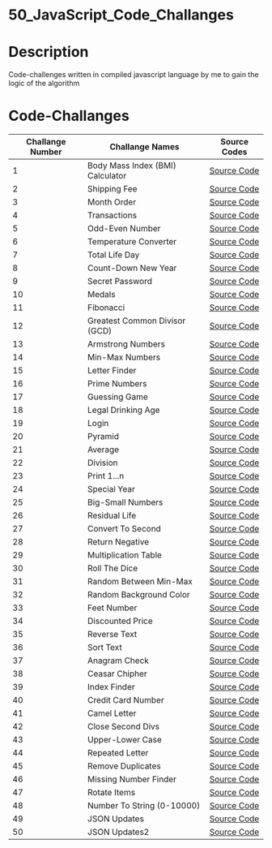 # 50_JavaScript_Code_Challanges

# Description

Code-challenges written in compiled javascript language by me to gain the logic of the algorithm

# Code-Challanges

| Challange Number | Challange Names                  | Source Codes                                                                                                                              |
| ---------------- | -------------------------------- | ----------------------------------------------------------------------------------------------------------------------------------------- |
| 1                | Body Mass Index (BMI) Calculator | [Source Code](https://github.com/omrfrkcpr/50_JavaScript_Code_Challanges/blob/main/code-challanges/challange01_BMI.js)                    |
| 2                | Shipping Fee                     | [Source Code](https://github.com/omrfrkcpr/50_JavaScript_Code_Challanges/blob/main/code-challanges/challange02_shippingFee.js)            |
| 3                | Month Order                      | [Source Code](https://github.com/omrfrkcpr/50_JavaScript_Code_Challanges/blob/main/code-challanges/challange03_monthOrder.js)             |
| 4                | Transactions                     | [Source Code](https://github.com/omrfrkcpr/50_JavaScript_Code_Challanges/blob/main/code-challanges/challange04_transactions.js)           |
| 5                | Odd-Even Number                  | [Source Code](https://github.com/omrfrkcpr/50_JavaScript_Code_Challanges/blob/main/code-challanges/challange05_oddEven.js)                |
| 6                | Temperature Converter            | [Source Code](https://github.com/omrfrkcpr/50_JavaScript_Code_Challanges/blob/main/code-challanges/challange06_temperature.js)            |
| 7                | Total Life Day                   | [Source Code](https://github.com/omrfrkcpr/50_JavaScript_Code_Challanges/blob/main/code-challanges/challange07_totalLifeDays.js)          |
| 8                | Count-Down New Year              | [Source Code](https://github.com/omrfrkcpr/50_JavaScript_Code_Challanges/blob/main/code-challanges/challange08_countDown_happyNewYear.js) |
| 9                | Secret Password                  | [Source Code](https://github.com/omrfrkcpr/50_JavaScript_Code_Challanges/blob/main/code-challanges/challange09_secretPassword.js)         |
| 10               | Medals                           | [Source Code](https://github.com/omrfrkcpr/50_JavaScript_Code_Challanges/blob/main/code-challanges/challange10_medal.js)                  |
| 11               | Fibonacci                        | [Source Code](https://github.com/omrfrkcpr/50_JavaScript_Code_Challanges/blob/main/code-challanges/challange11_fibonacci.js)              |
| 12               | Greatest Common Divisor (GCD)    | [Source Code](https://github.com/omrfrkcpr/50_JavaScript_Code_Challanges/blob/main/code-challanges/challange12_GCD.js)                    |
| 13               | Armstrong Numbers                | [Source Code](https://github.com/omrfrkcpr/50_JavaScript_Code_Challanges/blob/main/code-challanges/challange13_armstrongNumberChecker.js) |
| 14               | Min-Max Numbers                  | [Source Code](https://github.com/omrfrkcpr/50_JavaScript_Code_Challanges/blob/main/code-challanges/challange14_minMax.js)                 |
| 15               | Letter Finder                    | [Source Code](https://github.com/omrfrkcpr/50_JavaScript_Code_Challanges/blob/main/code-challanges/challange15_letterFinder.js)           |
| 16               | Prime Numbers                    | [Source Code](https://github.com/omrfrkcpr/50_JavaScript_Code_Challanges/blob/main/code-challanges/challange16_primeNumber.js)            |
| 17               | Guessing Game                    | [Source Code](https://github.com/omrfrkcpr/50_JavaScript_Code_Challanges/blob/main/code-challanges/challange17_guessingGame.js)           |
| 18               | Legal Drinking Age               | [Source Code](https://github.com/omrfrkcpr/50_JavaScript_Code_Challanges/blob/main/code-challanges/challange18_alcoholPermissionAge.js)   |
| 19               | Login                            | [Source Code](https://github.com/omrfrkcpr/50_JavaScript_Code_Challanges/blob/main/code-challanges/challange19_login.js)                  |
| 20               | Pyramid                          | [Source Code](https://github.com/omrfrkcpr/50_JavaScript_Code_Challanges/blob/main/code-challanges/challange20_pyramid.js)                |
| 21               | Average                          | [Source Code](https://github.com/omrfrkcpr/50_JavaScript_Code_Challanges/blob/main/code-challanges/challange21_average.js)                |
| 22               | Division                         | [Source Code](https://github.com/omrfrkcpr/50_JavaScript_Code_Challanges/blob/main/code-challanges/challange22_divisionBy3-5.js)          |
| 23               | Print 1...n                      | [Source Code](https://github.com/omrfrkcpr/50_JavaScript_Code_Challanges/blob/main/code-challanges/challange23_print1toN.js)              |
| 24               | Special Year                     | [Source Code](https://github.com/omrfrkcpr/50_JavaScript_Code_Challanges/blob/main/code-challanges/challange24_specialYear.js)            |
| 25               | Big-Small Numbers                | [Source Code](https://github.com/omrfrkcpr/50_JavaScript_Code_Challanges/blob/main/code-challanges/challange25_bigSmallNum.js)            |
| 26               | Residual Life                    | [Source Code](https://github.com/omrfrkcpr/50_JavaScript_Code_Challanges/blob/main/code-challanges/challange26_residualLife.js)           |
| 27               | Convert To Second                | [Source Code](https://github.com/omrfrkcpr/50_JavaScript_Code_Challanges/blob/main/code-challanges/challange27_convertToSeconds.js)       |
| 28               | Return Negative                  | [Source Code](https://github.com/omrfrkcpr/50_JavaScript_Code_Challanges/blob/main/code-challanges/challange28_returnNegative.js)         |
| 29               | Multiplication Table             | [Source Code](https://github.com/omrfrkcpr/50_JavaScript_Code_Challanges/blob/main/code-challanges/challange29_multiplicationTable.js)    |
| 30               | Roll The Dice                    | [Source Code](https://github.com/omrfrkcpr/50_JavaScript_Code_Challanges/blob/main/code-challanges/challange30_rollTheDice.js)            |
| 31               | Random Between Min-Max           | [Source Code](https://github.com/omrfrkcpr/50_JavaScript_Code_Challanges/blob/main/code-challanges/challange31_randomBetweenMinMax.js)    |
| 32               | Random Background Color          | [Source Code](https://github.com/omrfrkcpr/50_JavaScript_Code_Challanges/blob/main/code-challanges/challange32_randomBackgroundColor.js)  |
| 33               | Feet Number                      | [Source Code](https://github.com/omrfrkcpr/50_JavaScript_Code_Challanges/blob/main/code-challanges/challange33_numberOfFeet.js)           |
| 34               | Discounted Price                 | [Source Code](github.com/omrfrkcpr/50_JavaScript_Code_Challanges/blob/main/code-challanges/challange34_discount.js)                       |
| 35               | Reverse Text                     | [Source Code](https://github.com/omrfrkcpr/50_JavaScript_Code_Challanges/blob/main/code-challanges/challange35_reverseText.js)            |
| 36               | Sort Text                        | [Source Code](https://github.com/omrfrkcpr/50_JavaScript_Code_Challanges/blob/main/code-challanges/challange36_sortText.js)               |
| 37               | Anagram Check                    | [Source Code](https://github.com/omrfrkcpr/50_JavaScript_Code_Challanges/blob/main/code-challanges/challange37_anagramCheck.js)           |
| 38               | Ceasar Chipher                   | [Source Code](https://github.com/omrfrkcpr/50_JavaScript_Code_Challanges/blob/main/code-challanges/challange38_ceasarChipher.js)          |
| 39               | Index Finder                     | [Source Code](https://github.com/omrfrkcpr/50_JavaScript_Code_Challanges/blob/main/code-challanges/challange39_findIndex.js)              |
| 40               | Credit Card Number               | [Source Code](https://github.com/omrfrkcpr/50_JavaScript_Code_Challanges/blob/main/code-challanges/challange40_creditCardNumber.js)       |
| 41               | Camel Letter                     | [Source Code](https://github.com/omrfrkcpr/50_JavaScript_Code_Challanges/blob/main/code-challanges/challange41_camelLetters.js)           |
| 42               | Close Second Divs                | [Source Code](https://github.com/omrfrkcpr/50_JavaScript_Code_Challanges/blob/main/code-challanges/challange42_closeSecondDivs.js)        |
| 43               | Upper-Lower Case                 | [Source Code](https://github.com/omrfrkcpr/50_JavaScript_Code_Challanges/blob/main/code-challanges/challange43_textLetterCase.js)         |
| 44               | Repeated Letter                  | [Source Code](https://github.com/omrfrkcpr/50_JavaScript_Code_Challanges/blob/main/code-challanges/challange44_mostRepeatedLetter.js)     |
| 45               | Remove Duplicates                | [Source Code](https://github.com/omrfrkcpr/50_JavaScript_Code_Challanges/blob/main/code-challanges/challange45_removeDuplicates.js)       |
| 46               | Missing Number Finder            | [Source Code](https://github.com/omrfrkcpr/50_JavaScript_Code_Challanges/blob/main/code-challanges/challange46_findMissingNumber.js)      |
| 47               | Rotate Items                     | [Source Code](https://github.com/omrfrkcpr/50_JavaScript_Code_Challanges/blob/main/code-challanges/challange47_rotateArray.js)            |
| 48               | Number To String (0-10000)       | [Source Code](https://github.com/omrfrkcpr/50_JavaScript_Code_Challanges/blob/main/code-challanges/challange48_convertNumberToString.js)  |
| 49               | JSON Updates                     | [Source Code](https://github.com/omrfrkcpr/50_JavaScript_Code_Challanges/blob/main/code-challanges/challange49_userList.js)               |
| 50               | JSON Updates2                    | [Source Code](https://github.com/omrfrkcpr/50_JavaScript_Code_Challanges/blob/main/code-challanges/challange50_userList2.js)              |
